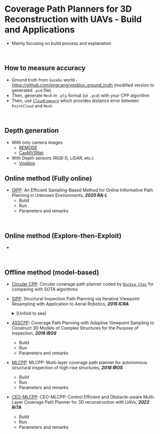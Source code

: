 # Coverage Path Planners for 3D Reconstruction with UAVs - Build and Applications
+ Mainly focusing on build process and explanation

<br>

## How to measure accuracy
+ Ground truth from `Gazebo` world - https://github.com/engcang/voxblox_ground_truth (modified version to generated `.pcd` file)
+ Then, generate `Mesh` in `.ply` format (or `.pcd`) with your CPP algorithm
+ Then, use [`CloudCompare`](https://www.danielgm.net/cc/) which provides distance error between `PointCloud` and `Mesh`

<br>

## Depth generation
+ With only camera images
  + [REMODE](https://github.com/uzh-rpg/rpg_open_remode)
  + [CasMVSNet](https://github.com/alibaba/cascade-stereo)
+ With Depth sensors (RGB-D, LiDAR, etc.)
  + [Voxblox](https://github.com/ethz-asl/voxblox)

## Online method (Fully online)
+ [OIPP](https://github.com/ethz-asl/mav_active_3d_planning): An Efficient Sampling-Based Method for Online Informative Path Planning in Unknown Environments, ***2020 RA-L***
  + Build
  + Run
  + Parameters and remarks

<br>

## Online method (Explore-then-Exploit)
+

<br>

## Offline method (model-based)
+ [Circular CPP](https://github.com/engcang/circular_path_cpp): Circular coverage path planner coded by [`Duckyu Choi`](https://github.com/duckyu) for comparing with SOTA algorithms
+ [SIPP](https://github.com/ethz-asl/StructuralInspectionPlanner): Structural Inspection Path Planning via Iterative Viewpoint Resampling with Application to Aerial Robotics, ***2015 ICRA***

  <details><summary>[Unfold to see]</summary>

  + Build
  ```sh
  (Prerequisites)
  $ sudo apt install libeigen3-dev ros-<distro>-tf ros-<distro>-rviz ros-<distro>-octomap ros-<distro>-octomap-msgs
  ```
  ```sh
  $ mkdir -p catkin_ws/src # assuming you want to enter a new catkin directory
  $ cd catkin_ws/src
  $ catkin_init_workspace # assuming you want to enter a new catkin directory
  $ git clone git@github.com:ethz-asl/StructuralInspectionPlanner.git
  $ cd ..
  $ catkin build
  $ source devel/setup.bash
  $ echo "source ~/catkin_ws/devel/setup.bash" >> ~/.bashrc # assuming you want to enter a new catkin directory
  ```
  + Run
  ```sh
  $ roslaunch koptplanner kopt.launch
  $ rviz -d <path_to_SIPP>/sipp.rviz
  $ rosrun request {node_name} 
  (node_name: request, bigBen, hoaHakanaia, solarPlant)
  ```
  + Error
    
  1. If `Segmentation fault` in `rosrun request {node_name}`, there are two cases.

        => Modify code in `StructuralInspectionPlanner/request/src/{node_name}.cpp` as below.(I'm not sure why exactly, but in my case it worked well.)
      ```sh
      //assert(line = (char *) malloc(80));
      line = (char *) malloc(MaxLine = 80);
      if (line ==NULL){
        ROS_WARN("malloc error");
        exit(1);
      }
      ```
        => If you want to run this open source with your own 3D model(.stl), need to check that it is `ASCII` format. Since this open source only supports the ASCII format STL files, if your model is `Binary`, you need to convert it or modify the code.(`std::vector<nav_msgs::Path> * readSTLfile(std::string name)` in `StructuralInspectionPlanner/request/src/{node_name}.cpp`)

  + Remark
  (More details will be added later)

    
  ---

  <br>

  </details>

+ [ASSCPP](https://github.com/kucars/asscpp): Coverage Path Planning with Adaptive Viewpoint Sampling to Construct 3D Models of Complex Structures for the Purpose of Inspection, ***2018 IROS***
  + Build
  + Run
  + Parameters and remarks
+ [MLCPP](https://github.com/sungwook87/mlcpp): MLCPP: Multi-layer coverage path planner for autonomous structural inspection of high-rise structures, ***2018 IROS***
  + Build
  + Run
  + Parameters and remarks
+ [CEO-MLCPP](https://github.com/engcang/ceo-mlcpp): CEO-MLCPP: Control Efficient and Obstacle-aware Multi-Layer Coverage Path Planner for 3D reconstruction with UAVs, ***2022 RiTA***
  + Build
  + Run
  + Parameters and remarks
